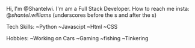 Hi, I'm @Shantelwi. I'm am a Full Stack Developer. How to reach me insta: 
@_shantel.williams_ (underscores before the s and after the s)

Tech Skills:
~Python
~Javascipt
~Html
~CSS

Hobbies:
~Working on Cars
~Gaming
~fishing
~Tinkering
